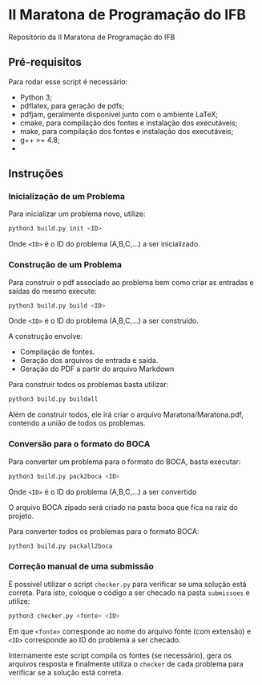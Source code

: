 # II Maratona de Programação do IFB
Repositório da II Maratona de Programação do IFB

## Pré-requisitos

Para rodar esse script é necessário:
* Python 3;
* pdflatex, para geração de pdfs;
* pdfjam, geralmente disponível junto com o ambiente LaTeX;
* cmake, para compilação dos fontes e instalação dos executáveis;
* make, para compilação dos fontes e instalação dos executáveis;
* g++ >= 4.8;
* 

## Instruções


### Inicialização de um Problema

Para inicializar um problema novo, utilize:
```sh
python3 build.py init <ID>
```

Onde `<ID>` é o ID do problema (A,B,C,...) a ser inicializado.

### Construção de um Problema
Para construir o pdf associado ao problema bem como criar as entradas e saídas do mesmo execute:
```sh
python3 build.py build <ID>
```
Onde `<ID>` é o ID do problema (A,B,C,...) a ser construído.

A construção envolve:

* Compilação de fontes.
* Geração dos  arquivos de entrada e saída.
* Geração do PDF a partir do arquivo Markdown

Para construir todos os problemas basta utilizar:

```sh
python3 build.py buildall
```

Além de construir todos, ele irá criar o arquivo Maratona/Maratona.pdf, contendo a união de todos os problemas.
### Conversão para o formato do BOCA

Para converter um problema para o formato do BOCA, basta executar:
```sh
python3 build.py pack2boca <ID>
```
Onde `<ID>` é o ID do problema (A,B,C,...) a ser convertido

O arquivo BOCA zipado será criado na pasta boca que fica na raiz do projeto.

Para converter todos os problemas para o formato BOCA:

```sh
python3 build.py packall2boca
```

### Correção manual de uma submissão

É possível utilizar o script `checker.py` para verificar se uma solução está correta.
Para isto, coloque o código a ser checado na pasta `submissoes` e utilize:

```sh
python3 checker.py <fonte> <ID>
```

Em que `<fonte>` corresponde ao nome do arquivo fonte (com extensão) e `<ID>` corresponde ao ID do problema a ser checado.

Internamente este script compila os fontes (se necessário), gera os arquivos resposta e finalmente utiliza o `checker`
de cada problema para verificar se a solução está correta. 

